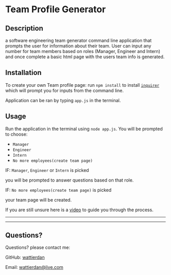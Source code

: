 # Team Profile Generator
  
  ## Description 
  
  a software engineering team generator command line application that prompts the user for information about their team. User can input any number for team members based on roles (Manager, Engineer and Intern) and once complete a basic html page with the users team info is generated.
 
  ## Installation
  To create your own Team profile page: run `npm install` to install [`inquirer`](https://www.npmjs.com/package/inquirer) which will prompt you for inputs from the command line.

   Application can be ran by typing `app.js` in the terminal. 

  ## Usage 
  
  Run the application in the terminal using `node app.js`. You will be prompted to choose: 
  
  * `Manager` 
  * `Engineer`
  * `Intern`
  * `No more employees(create team page)` 
  
  IF: `Manager`, `Engineer` or `Intern` is picked 
  
  you will be prompted to answer questions based on that role. 
  
  IF: `No more employees(create team page)` is picked 
  
  your team page will be created. 
  
  

  If you are still unsure here is a [video](https://drive.google.com/file/d/12VLriViNuufpOsVQBMfc8Djb9eY_eCuL/view) to guide you through the process.
  

  ---
  ---
  ## Questions?
  Questions? please contact me:
 
  GitHub: [wattierdan](https://github.com/wattierdan)
  
  Email: wattierdan@live.com
  